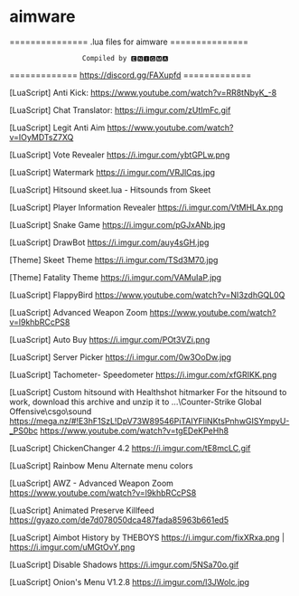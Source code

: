 # aimware
=============== .lua files for aimware ===============

                      Compiled by 🅴🅽🅸🅶🅼🅰

============= https://discord.gg/FAXupfd =============

[LuaScript] Anti Kick: 
https://www.youtube.com/watch?v=RR8tNbyK_-8

[LuaScript] Chat Translator:
https://i.imgur.com/zUtImFc.gif

[LuaScript] Legit Anti Aim
https://www.youtube.com/watch?v=IOyMDTsZ7XQ

[LuaScript] Vote Revealer
https://i.imgur.com/ybtGPLw.png

[LuaScript] Watermark
https://i.imgur.com/VRJlCqs.jpg

[LuaScript] Hitsound skeet.lua - Hitsounds from Skeet

[LuaScript] Player Information Revealer
https://i.imgur.com/VtMHLAx.png

[LuaScript] Snake Game
https://i.imgur.com/pGJxANb.jpg

[LuaScript] DrawBot
https://i.imgur.com/auy4sGH.jpg

[Theme] Skeet Theme
https://i.imgur.com/TSd3M70.jpg

[Theme] Fatality Theme
https://i.imgur.com/VAMuIaP.jpg

[LuaScript] FlappyBird
https://www.youtube.com/watch?v=NI3zdhGQL0Q

[LuaScript] Advanced Weapon Zoom
https://www.youtube.com/watch?v=l9khbRCcPS8

[LuaScript] Auto Buy
https://i.imgur.com/POt3VZi.png

[LuaScript] Server Picker
https://i.imgur.com/0w3OoDw.jpg

[LuaScript] Tachometer- Speedometer
https://i.imgur.com/xfGRIKK.png

[LuaScript]  Custom hitsound with Healthshot hitmarker
For the hitsound to work, download this archive and unzip it to ...\Counter-Strike Global Offensive\csgo\sound
https://mega.nz/#!E3hF1SzL!DpV73W89546PiTAIYFliNKtsPnhwGISYmpyU-_PS0bc
https://www.youtube.com/watch?v=tgEDeKPeHh8

[LuaScript] ChickenChanger 4.2
https://i.imgur.com/tE8mcLC.gif

[LuaScript] Rainbow Menu
Alternate menu colors

[LuaScript] AWZ - Advanced Weapon Zoom
https://www.youtube.com/watch?v=l9khbRCcPS8

[LuaScript] Animated Preserve Killfeed
https://gyazo.com/de7d078050dca487fada85963b661ed5

[LuaScript] Aimbot History by THEBOYS
https://i.imgur.com/fixXRxa.png | https://i.imgur.com/uMGtOvY.png

[LuaScript] Disable Shadows
https://i.imgur.com/5NSa70o.gif

[LuaScript] Onion's Menu V1.2.8
https://i.imgur.com/l3JWoIc.jpg

